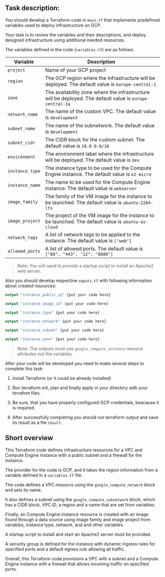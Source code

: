 ## Task description:

You should develop a Terraform code in `main.tf` that implements predefined variables used to deploy infrastructure on GCP.

Your task is to review the variables and their descriptions, and deploy designed infrastructure using additional needed resources.

The variables defined in the code (`variables.tf`) are as follows:

| **Variable**  | **Description** |
| --- | --- |
| `project` | Name of your GCP project  |
| `region` | The GCP region where the infrastructure will be deployed. The default value is `europe-central-1`  |
| `zone`  | The availability zone where the infrastructure will be deployed. The default value is `europe-central-1a`  |
| `network_name`  | The name of the custom VPC. The default value is `development` |
| `subnet_name`  | The name of the subnetwork. The default value is `development` |
| `subnet_cidr`  | The CIDR block for the custom subnet. The default value is `10.0.0.0/16` |
| `environment`  | The environment label where the infrastructure will be deployed. The default value is `dev`  |
| `instance_type`  | The instance type to be used for the Compute Engine instance. The default value is `e2-micro`  |
| `instance_name`  | The name to be used for the Compute Engine instance. The default value is `webserver`  |
| `image_family`  | The family of the VM image for the instance to be launched. The default value is `ubuntu-2204-lts`  |
| `image_project`  | The project of the VM image for the instance to be launched. The default value is `ubuntu-os-cloud`  |
| `network_tags`  | A list of network tags to be applied to the instance. The default value is `["web"]`  |
| `allowed_ports`  | A list of allowed ports. The default value is `["80", "443", "22", "8080"]`  |

> Note: You will need to provide a startup script to install an Apache2 web server.

Also you should develop respective `ouputs.tf` with following information about created resources: 


```terraform
output "instance_public_ip" {put your code here}

output "instance_image_id" {put your code here}

output "instance_type" {put your code here}

output "instance_network" {put your code here}

output "instance_subnet" {put your code here}

output "instance_zone" {put your code here}
```

> Note: The outputs must use `google_compute_instance` resouce attributes not the variables.

After your code will be developed you need to make several steps to complete this task: 


1. Install Terraform (or it could be already installed)

2. Run terraform init, plan and finally apply in your directory with your terrafom files.

3. Be sure, that you have properly configured GCP credentials, beacause it is required.

4. After successfully completing you should run terraform output and save its result as a file `result`. 

## Short overview

This Terraform code defines infrastructure resources for a VPC and Compute Engine instance with a public subnet and a firewall for the instance.

The provider for the code is GCP, and it takes the region information from a variable defined in a `variables.tf` file.

The code defines a VPC resource using the `google_compute_network` block and sets its name. 

It also defines a subnet using the `google_compute_subnetwork` block, which has a CIDR block, VPC ID, a region and a name that are set from variables.

Finally, an Compute Engine instance resource is created with an image found through a data source using image family and image project from variables, instance type, network, and and other variables.

A startup script to install and start an Apache2 server must be provided. 

A security group is defined for the instance with dynamic ingress rules for specified ports and a default egress rule allowing all traffic.

Overall, this Terraform code provisions a VPC with a subnet and a Compute Engine instance with a firewall that allows incoming traffic on specified ports.

